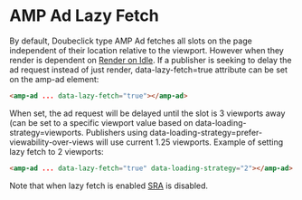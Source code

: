 # AMP Ad Lazy Fetch

By default, Doubeclick type AMP Ad fetches all slots on the page independent of their location relative to the viewport. However when they render is dependent on <a href="render-on-idle.md">Render on Idle</a>. If a publisher is seeking to delay the ad request instead of just render, data-lazy-fetch=true attribute can be set on the amp-ad element:

```html
<amp-ad ... data-lazy-fetch="true"></amp-ad>
```

When set, the ad request will be delayed until the slot is 3 viewports away (can be set to a specific viewport value based on data-loading-strategy=viewports. Publishers using data-loading-strategy=prefer-viewability-over-views will use current 1.25 viewports. Example of setting lazy fetch to 2 viewports:

```html
<amp-ad ... data-lazy-fetch="true" data-loading-strategy="2"></amp-ad>
```

Note that when lazy fetch is enabled <a href="sra.md">SRA</a> is disabled.
